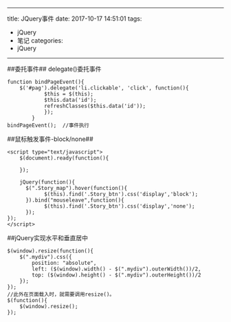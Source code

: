 
---
title: JQuery事件 
date: 2017-10-17 14:51:01
tags:
- jQuery 
- 笔记
categories: 
- jQuery 
---


##委托事件##
delegate()委托事件
```
function bindPageEvent(){
    $('#pag').delegate('li.clickable', 'click', function(){  
            $this = $(this);
            $this.data('id');
            refreshClasses($this.data('id'));
            });
        }
bindPageEvent();  //事件执行
```
##鼠标触发事件-block/none##
```
<script type="text/javascript">
    $(document).ready(function(){
        
    }); 
    
    jQuery(function(){    
      $(".Story_map").hover(function(){  
            $(this).find('.Story_btn').css('display','block');
      }).bind("mouseleave",function(){  
            $(this).find('.Story_btn').css('display','none');    
      }); 
});
</script>
```
##jQuery实现水平和垂直居中
```
$(window).resize(function(){ 
    $(".mydiv").css({ 
        position: "absolute", 
        left: ($(window).width() - $(".mydiv").outerWidth())/2, 
        top: ($(window).height() - $(".mydiv").outerHeight())/2 
    });        
}); 
//此外在页面载入时，就需要调用resize()。
$(function(){ 
    $(window).resize(); 
}); 
```